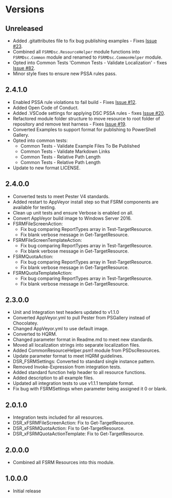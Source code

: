 # Versions

## Unreleased

- Added .gitattributes file to fix bug publishing examples - Fixes [Issue #23](https://github.com/PlagueHO/FSRMDsc/issues/23).
- Combined all `FSRMDsc.ResourceHelper` module functions into
  `FSRMDsc.Common` module and renamed to `FSRMDsc.CommonHelper`
  module.
- Opted into Common Tests 'Common Tests - Validate Localization' -
  fixes [Issue #82](https://github.com/PowerShell/FSRMDsc/issues/27).
- Minor style fixes to ensure new PSSA rules pass.

## 2.4.1.0

- Enabled PSSA rule violations to fail build - Fixes [Issue #12](https://github.com/PlagueHO/FSRMDsc/issues/12).
- Added Open Code of Conduct.
- Added .VSCode settings for applying DSC PSSA rules - fixes [Issue #20](https://github.com/PlagueHO/FSRMDsc/issues/20).
- Refactored module folder structure to move resource
  to root folder of repository and remove test harness - Fixes [Issue #19](https://github.com/PlagueHO/FSRMDsc/issues/19).
- Converted Examples to support format for publishing to PowerShell
  Gallery.
- Opted into common tests:
  - Common Tests - Validate Example Files To Be Published
  - Common Tests - Validate Markdown Links
  - Common Tests - Relative Path Length
  - Common Tests - Relative Path Length
- Update to new format LICENSE.

## 2.4.0.0

- Converted tests to meet Pester V4 standards.
- Added restart to AppVeyor install step so that FSRM components
  are available for testing.
- Clean up unit tests and ensure Verbose is enabled on all.
- Convert AppVeyor build image to Windows Server 2016.
- FSRMFileScreenAction:
  - Fix bug comparing ReportTypes array in Test-TargetResource.
  - Fix blank verbose message in Get-TargetResource.
- FSRMFileScreenTemplateAction:
  - Fix bug comparing ReportTypes array in Test-TargetResource.
  - Fix blank verbose message in Get-TargetResource.
- FSRMQuotaAction:
  - Fix bug comparing ReportTypes array in Test-TargetResource.
  - Fix blank verbose message in Get-TargetResource.
- FSRMQuotaTemplateAction:
  - Fix bug comparing ReportTypes array in Test-TargetResource.
  - Fix blank verbose message in Get-TargetResource.

## 2.3.0.0

- Unit and Integration test headers updated to v1.1.0
- Converted AppVeyor.yml to pull Pester from PSGallery instead of Chocolatey.
- Changed AppVeyor.yml to use default image.
- Converted to HQRM.
- Changed parameter format in Readme.md to meet new standards.
- Moved all localization strings into separate localization files.
- Added CommonResourceHelper.psm1 module from PSDscResources.
- Update parameter format to meet HQRM guidelines.
- DSR_FSRMSettings: Converted to standard single instance pattern.
- Removed Invoke-Expression from integration tests.
- Added standard function help header to all resource functions.
- Added description to all example files.
- Updated all integration tests to use v1.1.1 template format.
- Fix bug with FSRMSettings when parameter being assigned it 0 or blank.

## 2.0.1.0

- Integration tests included for all resources.
- DSR_xFSRMFileScreenAction: Fix to Get-TargetResource.
- DSR_xFSRMQuotaAction: Fix to Get-TargetResource.
- DSR_xFSRMQuotaActionTemplate: Fix to Get-TargetResource.

## 2.0.0.0

- Combined all FSRM Resources into this module.

## 1.0.0.0

- Initial release
